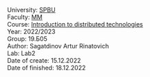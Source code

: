 University: [SPBU](https://spbu.ru/)  
Faculty: [MM](https://math.spbu.ru/rus/)  
Course: [Introduction to distributed technologies](https://github.com/itmo-ict-faculty/introduction-to-distributed-technologies)  
Year: 2022/2023  
Group: 19.Б05  
Author: Sagatdinov Artur Rinatovich  
Lab: Lab2  
Date of create: 15.12.2022  
Date of finished: 18.12.2022  